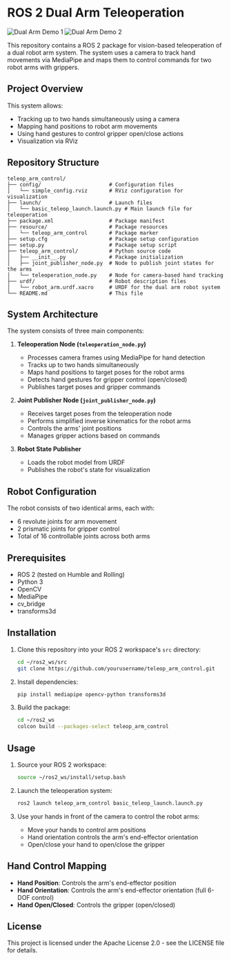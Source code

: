 # ROS 2 Dual Arm Teleoperation

![Dual Arm Demo 1](readme_resources/01.gif)
![Dual Arm Demo 2](readme_resources/02.gif)

This repository contains a ROS 2 package for vision-based teleoperation of a dual robot arm system. The system uses a camera to track hand movements via MediaPipe and maps them to control commands for two robot arms with grippers.

## Project Overview

This system allows:
- Tracking up to two hands simultaneously using a camera
- Mapping hand positions to robot arm movements
- Using hand gestures to control gripper open/close actions
- Visualization via RViz

## Repository Structure

```
teleop_arm_control/
├── config/                      # Configuration files
│   └── simple_config.rviz       # RViz configuration for visualization
├── launch/                      # Launch files
│   └── basic_teleop_launch.launch.py # Main launch file for teleoperation
├── package.xml                  # Package manifest
├── resource/                    # Package resources
│   └── teleop_arm_control       # Package marker
├── setup.cfg                    # Package setup configuration
├── setup.py                     # Package setup script
├── teleop_arm_control/          # Python source code
│   ├── __init__.py              # Package initialization 
│   ├── joint_publisher_node.py  # Node to publish joint states for the arms
│   └── teleoperation_node.py    # Node for camera-based hand tracking
├── urdf/                        # Robot description files
│   └── robot_arm.urdf.xacro     # URDF for the dual arm robot system
└── README.md                    # This file
```

## System Architecture

The system consists of three main components:

1. **Teleoperation Node (`teleoperation_node.py`)**
   - Processes camera frames using MediaPipe for hand detection
   - Tracks up to two hands simultaneously
   - Maps hand positions to target poses for the robot arms
   - Detects hand gestures for gripper control (open/closed)
   - Publishes target poses and gripper commands

2. **Joint Publisher Node (`joint_publisher_node.py`)**
   - Receives target poses from the teleoperation node
   - Performs simplified inverse kinematics for the robot arms
   - Controls the arms' joint positions
   - Manages gripper actions based on commands

3. **Robot State Publisher**
   - Loads the robot model from URDF
   - Publishes the robot's state for visualization

## Robot Configuration

The robot consists of two identical arms, each with:
- 6 revolute joints for arm movement
- 2 prismatic joints for gripper control
- Total of 16 controllable joints across both arms

## Prerequisites

- ROS 2 (tested on Humble and Rolling)
- Python 3
- OpenCV
- MediaPipe
- cv_bridge
- transforms3d

## Installation

1. Clone this repository into your ROS 2 workspace's `src` directory:
   ```bash
   cd ~/ros2_ws/src
   git clone https://github.com/yourusername/teleop_arm_control.git
   ```

2. Install dependencies:
   ```bash
   pip install mediapipe opencv-python transforms3d
   ```

3. Build the package:
   ```bash
   cd ~/ros2_ws
   colcon build --packages-select teleop_arm_control
   ```

## Usage

1. Source your ROS 2 workspace:
   ```bash
   source ~/ros2_ws/install/setup.bash
   ```

2. Launch the teleoperation system:
   ```bash
   ros2 launch teleop_arm_control basic_teleop_launch.launch.py
   ```

3. Use your hands in front of the camera to control the robot arms:
   - Move your hands to control arm positions
   - Hand orientation controls the arm's end-effector orientation
   - Open/close your hand to open/close the gripper

## Hand Control Mapping

- **Hand Position**: Controls the arm's end-effector position
- **Hand Orientation**: Controls the arm's end-effector orientation (full 6-DOF control)
- **Hand Open/Closed**: Controls the gripper (open/closed)

## License

This project is licensed under the Apache License 2.0 - see the LICENSE file for details.